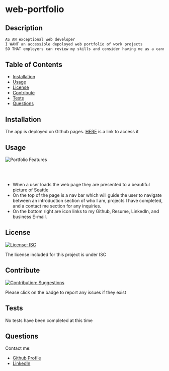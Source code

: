 # web-portfolio
    
    
## Description

```md  
AS AN exceptional web developer 
I WANT an accessible depoloyed web portfolio of work projects 
SO THAT employers can review my skills and consider having me as a candidate for their company
```
    
## Table of Contents
    
- [Installation](#installation)
- [Usage](#usage)
- [License](#license)
- [Contribute](#contribute)
- [Tests](#tests)
- [Questions](#questions)
    
## Installation

The app is deployed on Github pages. [HERE](https://odingol.github.io/web-portfolio/) is a link to access it
 ## Usage

![Portfolio Features](./assets/images/portfolio-usage.gif)

<br>
<br>

* When a user loads the web page they are presented to a beautiful picture of Seattle
* On the top of the page is a nav bar which will guide the user to navigate between an introduction section of who I am, projects I have completed, and a contact me section for any inquiries. 
* On the bottom right are icon links to my Github, Resume, LinkedIn, and business E-mail.
    
## License 
[![License: ISC](https://img.shields.io/badge/License-ISC-blue.svg)](https://choosealicense.com/licenses/isc/)
    
    
The license included for this project is under ISC
    
    
## Contribute 
[![Contribution: Suggestions](https://img.shields.io/badge/Contribution%20-Suggestions-4baaaa.svg)](https://github.com/odingol/web-portfolio/issues)
    
Please click on the badge to report any issues if they exist
    
    
## Tests
    
No tests have been completed at this time
    

## Questions
    
Contact me: 

- [Github Profile](https://github.com/odingol) 
- [LinkedIn](https://www.linkedin.com/in/lamor-odingo/)